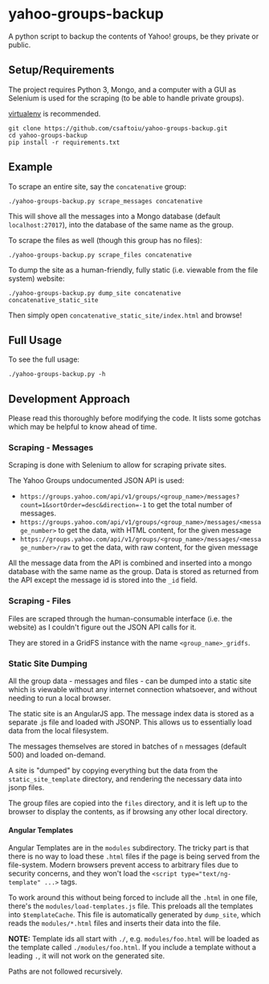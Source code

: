 # yahoo-groups-backup
A python script to backup the contents of Yahoo! groups, be they private or public.

## Setup/Requirements

The project requires Python 3, Mongo, and a computer with a GUI as Selenium is used for the scraping (to be able to handle private groups).

[virtualenv](https://virtualenv.pypa.io/en/stable/) is recommended.

    git clone https://github.com/csaftoiu/yahoo-groups-backup.git
    cd yahoo-groups-backup
    pip install -r requirements.txt

## Example

To scrape an entire site, say the `concatenative` group:

    ./yahoo-groups-backup.py scrape_messages concatenative

This will shove all the messages into a Mongo database (default `localhost:27017`), into the database of the same name as the group.

To scrape the files as well (though this group has no files):

    ./yahoo-groups-backup.py scrape_files concatenative

To dump the site as a human-friendly, fully static (i.e. viewable from the file system) website:

    ./yahoo-groups-backup.py dump_site concatenative concatenative_static_site

Then simply open `concatenative_static_site/index.html` and browse!

## Full Usage

To see the full usage:

    ./yahoo-groups-backup.py -h

## Development Approach

Please read this thoroughly before modifying the code. It lists some
gotchas which may be helpful to know ahead of time.

### Scraping - Messages

Scraping is done with Selenium to allow for scraping private sites. 

The Yahoo Groups undocumented JSON API is used:

* `https://groups.yahoo.com/api/v1/groups/<group_name>/messages?count=1&sortOrder=desc&direction=-1`
to get the total number of messages.
* `https://groups.yahoo.com/api/v1/groups/<group_name>/messages/<message_number>` to 
get the data, with HTML content, for the given message
* `https://groups.yahoo.com/api/v1/groups/<group_name>/messages/<message_number>/raw` to 
get the data, with raw content, for the given message

All the message data from the API is combined and inserted into a mongo
database with the same name as the group. Data is stored as returned
from the API except the message id is stored into the `_id` field.
 
### Scraping - Files

Files are scraped through the human-consumable interface (i.e. the website) 
as I couldn't figure out the JSON API calls for it. 

They are stored in a GridFS instance with the name `<group_name>_gridfs`.

### Static Site Dumping

All the group data - messages and files - can be dumped into a static
site which is viewable without any internet connection whatsoever, and
without needing to run a local browser.

The static site is an AngularJS app. The message index data is
stored as a separate .js file and loaded with JSONP. This allows us 
to essentially load data from the local filesystem.

The messages themselves are stored in batches of `n` messages (default 500) and 
loaded on-demand. 

A site is "dumped" by copying everything but the data from the
`static_site_template` directory, and rendering the necessary data into
jsonp files.

The group files are copied into the `files` directory, and it is left
up to the browser to display the contents, as if browsing any other
local directory.

#### Angular Templates

Angular Templates are in the `modules` subdirectory. The tricky part is
that there is no way to load these `.html` files if the page is being
served from the file-system. Modern browsers prevent access to 
arbitrary files due to security concerns, and they won't load the
`<script type="text/ng-template" ...>` tags.

To work around this without being forced to include all the `.html`
in one file, there's the `modules/load-templates.js` file. This
preloads all the templates into `$templateCache`. This file is
automatically generated by `dump_site`, which reads the 
`modules/*.html` files and inserts their data into the file. 

**NOTE:** Template ids all start with `./`, e.g. `modules/foo.html`
will be loaded as the template called `./modules/foo.html`. If you
include a template without a leading `.`, it will not work on the
generated site.

Paths are not followed recursively.
